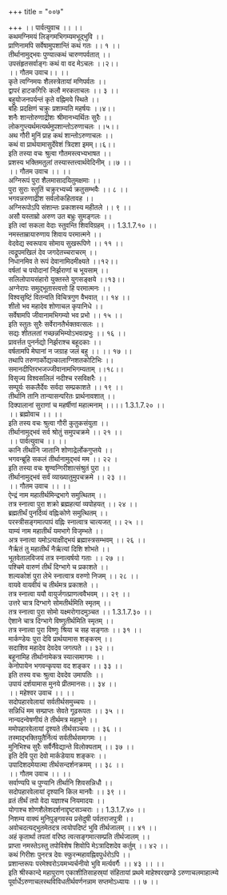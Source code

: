 +++
title = "००७"

+++
।। पार्वत्युवाच ।। ।।  
कथमग्निमयं लिङ्गमभिगम्यमभूद्भुवि ।।  
प्राणिनामपि सर्वेषामुपशान्तिं कथं गतः ।। १ ।।  
तीर्थानामुद्भवः पुण्यात्कथं चारुणपर्वतात् ।।  
उपसंहृतसर्वाङ्गः कथं वा वद मेऽचलः ।।२।।  
।। गौतम उवाच।। ।।  
कृते त्वग्निमयः शैलस्त्रेतायां मणिपर्वतः ।।  
द्वापरं हाटकगिरिः कलौ मरकताचलः ।। ३ ।।  
बहुयोजनपर्यन्तं कृते वह्निमये स्थिते ।।  
बहिः प्रदक्षिणं चक्रुः प्रशाम्यति महर्षयः ।।४।।  
शनैः शान्तोरुणाद्रीशः श्रीमानभ्यर्थितः सुरैः ।।  
लोकगुप्त्यर्थमत्यर्थमुपशान्तोऽरुणाचलः ।।५।।  
अथ गौरी मुनिं प्राह कथं शान्तोऽरुणाचलः ।।  
कथं वा प्रार्थयामासुर्देवेशं त्रिदशा इमम्।।६।।  
इति तस्या वचः श्रुत्वा गौतमस्त्वभ्यभाषत ।।  
प्रशस्य भक्तिमतुलां तस्यास्तत्त्वार्थवेदिनीम् ।।७ ।।  
।। गौतम उवाच ।। ।।  
अग्निरूपं पुरा शैलमासादयितुमक्षमाः ।।  
पुरा सुराः स्तुतिं चक्रुरभ्यर्च्य क्रतुसम्भवैः ।। ८ ।।  
भगवन्नरुणाद्रीश सर्वलोकहितावह ।।  
अग्निरूपोऽपि संशान्तः प्रकाशस्य महीतले ।। ९ ।।  
असौ यस्ताम्रो अरुण उत बभ्रुः सुमङ्गलः ।।  
इति त्वां सकला वेदाः स्तुवन्ति शिवविग्रहम् ।। 1.3.1.7.१० ।।  
नमस्ताम्रायारुणाय शिवाय परमात्मने ।।  
वेदवेद्य स्वरूपाय सोमाय सुखरूपिणे ।। ११ ।।  
त्वद्रूपमखिलं देव जगदेतच्चराचरम् ।।  
निधानमिव ते रूपं देवानामिदमीक्ष्यते ।।१२।।  
वर्षतां च पयोदानां निर्झराणां च भूयसाम् ।।  
सलिलोपायसंहारो युक्तस्ते युगसङ्क्षये ।।१३।।  
अग्नेरापः समुद्भूतास्त्वत्तो हि परमात्मनः ।।  
विश्वसृष्टिं वितन्वति विचित्रगुण वैभवात् ।। १४ ।।  
शीतो भव महादेव शोणाचल कृपानिधे ।।  
सर्वेषामपि जीवानामभिगम्यो भव प्रभो ।। १५ ।।  
इति स्तुतः सुरैः सर्वेरानतैर्भक्तवत्सलः ।।  
सद्यः शीतलतां गच्छन्नभिम्योऽभवत्प्रभुः ।। १६ ।।  
प्रावर्त्तत पुनर्नद्यो निर्झराश्च बहूदकाः ।।  
वर्षतामपि मेघानां न जग्राह जलं बहु ।। ।। १७ ।।  
तथापि तरुणार्कोद्यत्कालाग्निशतकोटिभिः ।।  
समानदीप्तिरभजज्जीवानामभिगम्यताम् ।।१८।।  
विसृज्य विश्वसलिलं नदीश्च रसविक्षरैः ।।  
सम्पूर्यः सकलैर्देवः सर्वदा सम्प्रकाशते ।। १९ ।।  
तीर्थानि तानि तान्यासन्परितः प्रार्थनावशात् ।।  
दिक्पालानां सुराणां च महर्षीणां महात्मनाम् ।।।। 1.3.1.7.२० ।।  
।। ब्रह्मोवाच ।। ।।  
इति तस्य वचः श्रुत्वा गौरी कुतुकसंयुता ।।  
तीर्थानामुद्भवं सर्व श्रोतुं समुपचक्रमे ।। २१ ।।  
।। पार्वत्युवाच ।। ।।  
कानि तीर्थानि जातानि शोणाद्रेर्लोकगुप्तये ।।  
भगवन्ब्रूहि सकलं तीर्थानामुद्भवं मम ।। २२ ।  
इति तस्या वचः शृण्वन्गिरीशात्संश्रुतं पुरा ।।  
तीर्थानामुद्भवं सर्वं व्याख्यातुमुपचक्रमे ।। २३ ।।  
।। गौतम उवाच ।। ।।  
ऐन्द्रं नाम महातीर्थमिन्द्रभागे समुत्थितम् ।।  
तत्र स्नात्वा पुरा शक्रो ब्रह्महत्यां व्यपोहयत् ।। २४ ।।  
ब्रह्मतीर्थं पुनर्दिव्यं वह्निःकोणे समुत्थितम् ।।  
परस्त्रीसङ्गमात्पापं वह्निः स्नात्वात्र चात्यजत् ।। २५ ।।  
याम्यं नाम महातीर्थं यमभागे विजृम्भते ।।  
अत्र स्नात्वा यमोऽत्याक्षीद्भयं ब्रह्मास्त्रसम्भवम् ।। २६ ।।  
नैर्ऋतं तु महातीर्थं नैर्ऋत्यां दिशि शोभते ।।  
भूतवेतालविजयं तत्र स्नात्वर्षयो गताः ।। २७ ।।  
पश्चिमे वारुणं तीर्थं दिग्भागे च प्रकाशते ।।  
शल्यकोशं पुरा लेभे स्नात्वात्र वरुणो निजम् ।। २८ ।।  
वायवे वायवीयं च तीर्थमत्र प्रकाशते ।।  
तत्र स्नात्वा ययौ वायुर्जगत्प्राणत्ववैभवम् ।। २९ ।।  
उत्तरे चात्र दिग्भागे सोमतीर्थमिति स्मृतम् ।।  
तत्र स्नात्वा पुरा सोमो यक्ष्मरोगादमुञ्चत ।। 1.3.1.7.३० ।।  
ऐशाने चात्र दिग्भागे विष्णुतीर्थमिति स्मृतम् ।।  
तत्र स्नात्वा पुरा विष्णुः श्रिया च सह सङ्गतः ।। ३१ ।।  
 मार्कण्डेयः पुरा देवि प्रार्थयामास शङ्करम् ।।  
सदाशिव महादेव देवदेव जगत्पते ।। ३२ ।।  
बहूनामिह तीर्थानामेकत्र स्यात्समागमः ।।  
केनोपायेन भगवन्कृपया वद शङ्कर ।। ३३ ।।  
इति तस्य वचः श्रुत्वा देवदेव उमापतिः ।।  
उपायं दर्शयामास मुनये प्रीतमानसः।। ३४ ।।  
।। महेश्वर उवाच ।। ।।  
सदोपहारवेलायां सर्वतीर्थसमुच्चयः ।।  
सन्निधिं मम सम्प्राप्तः सेवते गूढरूपतः ।। ३५ ।।  
नान्यदन्वेषणीयं ते तीर्थमत्र महामुने ।।  
ममोपहारवेलायां दृश्यते तीर्थसञ्चयः ।। ३६ ।।  
तस्माद्भक्तियुतैर्नित्यं सर्वतीर्थसमागमः ।।  
मुनिभिश्च सुरैः सर्वैर्नैवेद्यान्ते विलोक्यताम् ।। ३७ ।।  
इति देवि पुरा देवो मार्कडेयाय शङ्करः ।।  
उपादिशदमेयात्मा तीर्थसन्दर्शनक्रमम् ।। ३८ ।।  
।। गौतम उवाच ।। ।।  
सर्वाण्यपि च पुण्यानि तीर्थानि शिवसन्निधौ ।।  
सदोपहारवेलायां दृश्यानि किल मानवैः ।। ३९ ।।  
व्रतं तीर्थं तपो वेदा यज्ञाश्च नियमादयः ।।  
योगाश्च शोणशैलेशदर्शनाद्दृष्टसञ्चराः ।। 1.3.1.7.४० ।।  
निशम्य वाक्यं मुनिपुङ्गवस्य प्रसेदुषी पर्वतराजपुत्री ।।  
अवोचदत्यद्भुतमेतदत्र त्वयोपदिष्टं भुवि तीर्थजालम् ।। ४१ ।।  
अहं कृतार्था तपतां वरिष्ठ त्वत्सङ्गमात्सम्प्रति तीर्थजालम् ।।  
प्राप्ता नमस्तेऽस्तु तपोविशेष शिवोपि मेऽत्रादिशदेव कर्तुम् ।। ४२ ।।  
कथं गिरीशः पुनरत्र देवः स्फुरन्महावह्निवपुर्धरोऽपि ।।  
प्रशान्तरूपः परमेश्वरोऽयमभ्यर्चनीयो भुवि मर्त्यवर्गैः ।। ४३ ।। ।।  
इति श्रीस्कान्दे महापुराण एकाशीतिसाहस्र्यां संहितायां प्रथमे माहेश्वरखण्डे ऽरुणाचलमाहात्म्ये पूर्वार्धेऽरुणाचलस्थविविधतीर्थवर्णनन्नाम सप्तमोऽध्यायः ।। ७ ।।